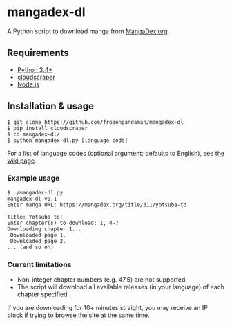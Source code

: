 # mangadex-dl

A Python script to download manga from [MangaDex.org](https://mangadex.org).

## Requirements
  * [Python 3.4+](https://www.python.org/downloads/)
  * [cloudscraper](https://github.com/VeNoMouS/cloudscraper)
  * [Node.js](https://nodejs.org/en/download/package-manager/)

## Installation & usage
```
$ git clone https://github.com/frozenpandaman/mangadex-dl
$ pip install cloudscraper
$ cd mangadex-dl/
$ python mangadex-dl.py [language code]
```

For a list of language codes (optional argument; defaults to English), see [the wiki page](https://github.com/frozenpandaman/mangadex-dl/wiki/language-codes).

### Example usage
```
$ ./mangadex-dl.py
mangadex-dl v0.1
Enter manga URL: https://mangadex.org/title/311/yotsuba-to

Title: Yotsuba to!
Enter chapter(s) to download: 1, 4-7
Downloading chapter 1...
 Downloaded page 1.
 Downloaded page 2.
... (and so on)
```

### Current limitations
 * Non-integer chapter numbers (e.g. 47.5) are not supported.
 * The script will download all available releases (in your language) of each chapter specified.

If you are downloading for 10+ minutes straight, you may receive an IP block if trying to browse the site at the same time.